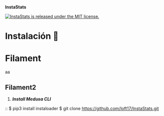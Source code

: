 **InstaStats**

<p align="left">
  <a href="https://www.joseromera.net">
    <img src="https://img.shields.io/badge/license-MIT-blue.svg" alt="InstaStats is released under the MIT license." />
  </a>
</p>

# Instalación 🚀

# Filament
aa

## Filament2
1. ***Install Medusa CLI***

::
    $ pip3 install instaloader
    $ git clone https://github.com/loft17/InstaStats.git